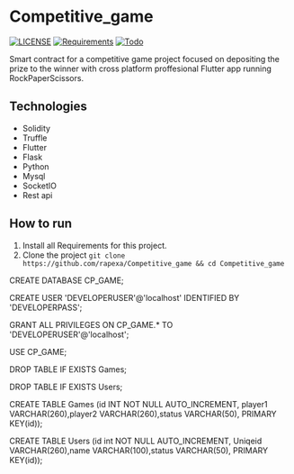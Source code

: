 # Competitive_game

[![LICENSE](https://img.shields.io/badge/LICENSE-MIT-green)](https://github.com/rapexa/Competitive_game/blob/main/LICENSE) 
[![Requirements](https://img.shields.io/badge/Requirements-See%20Here-orange)](https://github.com/rapexa/Competitive_game/blob/main/requirements.txt)
[![Todo](https://img.shields.io/badge/Todo-See%20Here-success)](https://github.com/rapexa/Competitive_game/blob/main/TODO.md)

Smart contract for a competitive game project focused on depositing the prize to the winner with cross platform proffesional Flutter app running RockPaperScissors.

## Technologies

- Solidity
- Truffle
- Flutter
- Flask
- Python
- Mysql
- SocketIO
- Rest api

## How to run
1. Install all Requirements for this project.
2. Clone the project `git clone https://github.com/rapexa/Competitive_game && cd Competitive_game`

CREATE DATABASE CP_GAME;

CREATE USER 'DEVELOPERUSER'@'localhost' IDENTIFIED BY 'DEVELOPERPASS';

GRANT ALL PRIVILEGES ON CP_GAME.* TO 'DEVELOPERUSER'@'localhost';

USE CP_GAME;

DROP TABLE IF EXISTS Games;

DROP TABLE IF EXISTS Users;

CREATE TABLE Games (id INT NOT NULL AUTO_INCREMENT, player1 VARCHAR(260),player2 VARCHAR(260),status VARCHAR(50), PRIMARY KEY(id));

CREATE TABLE Users (id int NOT NULL AUTO_INCREMENT, Uniqeid VARCHAR(260),name VARCHAR(100),status VARCHAR(50), PRIMARY KEY(id));